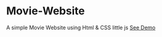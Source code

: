 # Movie-Website
A simple Movie Website using Html &amp; CSS little js
[See Demo]('https://faiezwaseem.github.io/Movie-Website/')
